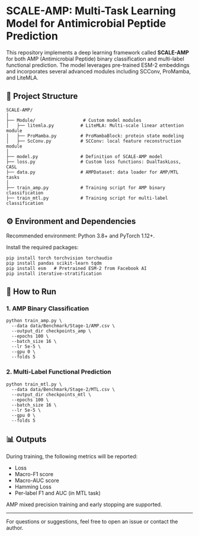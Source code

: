 
# SCALE-AMP: Multi-Task Learning Model for Antimicrobial Peptide Prediction

This repository implements a deep learning framework called **SCALE-AMP** for both AMP (Antimicrobial Peptide) binary classification and multi-label functional prediction. The model leverages pre-trained ESM-2 embeddings and incorporates several advanced modules including SCConv, ProMamba, and LiteMLA.

## 📁 Project Structure

```
SCALE-AMP/
│
├── Module/                  # Custom model modules
│   ├── litemla.py          # LiteMLA: Multi-scale linear attention module
│   ├── ProMamba.py         # ProMambaBlock: protein state modeling
│   ├── ScConv.py           # SCConv: local feature reconstruction module
│
├── model.py                # Definition of SCALE-AMP model
├── loss.py                 # Custom loss functions: DualTaskLoss, CASL
├── data.py                 # AMPDataset: data loader for AMP/MTL tasks
│
├── train_amp.py            # Training script for AMP binary classification
├── train_mtl.py            # Training script for multi-label classification
```

## ⚙️ Environment and Dependencies

Recommended environment: Python 3.8+ and PyTorch 1.12+.

Install the required packages:

```
pip install torch torchvision torchaudio
pip install pandas scikit-learn tqdm
pip install esm   # Pretrained ESM-2 from Facebook AI
pip install iterative-stratification
```

## 🚀 How to Run

### 1. AMP Binary Classification

```
python train_amp.py \
  --data data/Benchmark/Stage-1/AMP.csv \
  --output_dir checkpoints_amp \
  --epochs 100 \
  --batch_size 16 \
  --lr 5e-5 \
  --gpu 0 \
  --folds 5
```

### 2. Multi-Label Functional Prediction

```
python train_mtl.py \
  --data data/Benchmark/Stage-2/MTL.csv \
  --output_dir checkpoints_mtl \
  --epochs 100 \
  --batch_size 16 \
  --lr 5e-5 \
  --gpu 0 \
  --folds 5
```

## 📊 Outputs

During training, the following metrics will be reported:

- Loss
- Macro-F1 score
- Macro-AUC score
- Hamming Loss
- Per-label F1 and AUC (in MTL task)

AMP mixed precision training and early stopping are supported.

---

For questions or suggestions, feel free to open an issue or contact the author.
